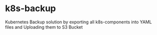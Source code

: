 # k8s-backup
Kubernetes Backup solution by exporting all k8s-components into YAML files and Uploading them to S3 Bucket
